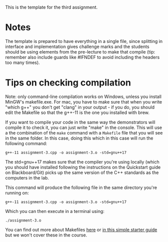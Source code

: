 This is the template for the third assignment. 

# Notes

The template is prepared to have everything in a single file, since splitting in interface and implementation gives challenge marks and the students should be using elements from the pre-lecture to make that compile (tip: remember also include guards like #IFNDEF to avoid including the headers too many times). 

# Tips on checking compilation 

Note: only command-line compilation works on Windows, unless you install MinGW's makefile.exe. For mac, you have to make sure that when you write "which g++" you don't get "clang" in your output - if you do, you should edit the Makefile so that the g++-11 is the one you installed with brew. 

If you want to compile your code in the same way the demonstrators will compile it to check it, you can just write "make" in the console. 
This will use a the combination of the `make` command with a `Makefile` file that you will see in the same folder. In this case, doing this which in this case will run the following command:

`g++-11 assignment-3.cpp -o assignment-3.o -std=gnu++17`

The std=gnu++17 makes sure that the compiler you're using locally (which you should have installed following the instructions on the Quickstart guide on Blackboard/Git) picks up the same version of the C++ standards as the computers in the lab. 

This command will produce the following file in the same directory you're running on:

`g++-11 assignment-3.cpp -o assignment-3.o -std=gnu++17`

Which you can then execute in a terminal using: 

`./assignment-3.o`

You can find out more about Makefiles [here](https://www.gnu.org/software/make/manual/html_node/Introduction.html) or [in this simple starter guide](https://www.cs.colby.edu/maxwell/courses/tutorials/maketutor/) but we won't cover these in the course. 
